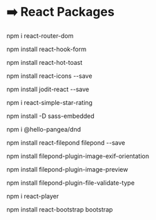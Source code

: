 <h1>➡️ React Packages </h1>
<p>npm i react-router-dom</p>
<p>npm install react-hook-form</p>
<p>npm install react-hot-toast</p>
<p>npm install react-icons --save</p>
<p>npm install jodit-react --save</p>
<p>npm i react-simple-star-rating</p>
<p>npm install -D sass-embedded</p>
<p>npm i @hello-pangea/dnd</p>
<p>npm install react-filepond filepond --save</p>
<p>npm install filepond-plugin-image-exif-orientation</p>
<p>npm install filepond-plugin-image-preview</p>
<p>npm install filepond-plugin-file-validate-type</p>
<p>npm i react-player</p>
<p>npm install react-bootstrap bootstrap</p>

